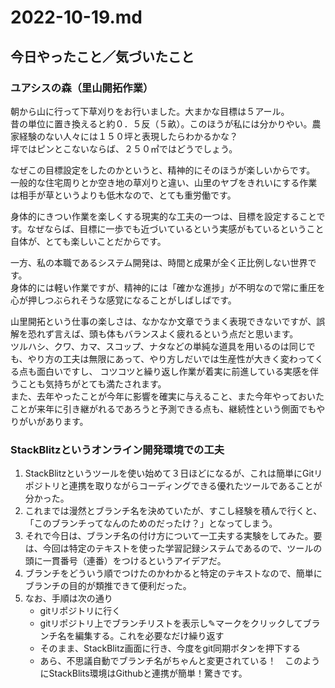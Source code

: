 # 2022-10-19.md  

## 今日やったこと／気づいたこと

### ユアシスの森（里山開拓作業）  

朝から山に行って下草刈りをお行いました。大まかな目標は５アール。  
昔の単位に置き換えると約０．５反（５畝）。このほうが私には分かりやい。農家経験のない人々には１５０坪と表現したらわかるかな？  
坪ではピンとこないならば、２５０㎡ではどうでしょう。  

なぜこの目標設定をしたのかというと、精神的にそのほうが楽しいからです。  
一般的な住宅周りとか空き地の草刈りと違い、山里のヤブをきれいにする作業は相手が草というよりも低木なので、とても重労働です。  

身体的にきつい作業を楽しくする現実的な工夫の一つは、目標を設定することです。なぜならば、目標に一歩でも近づいているという実感がもているということ自体が、とても楽しいことだからです。  


一方、私の本職であるシステム開発は、時間と成果が全く正比例しない世界です。  
身体的には軽い作業ですが、精神的には「確かな進捗」が不明なので常に重圧を心が押しつぶられそうな感覚になることがしばしばです。  

山里開拓という仕事の楽しさは、なかなか文章でうまく表現できないですが、誤解を恐れず言えば、頭も体もバランスよく疲れるという点だと思います。  
ツルハシ、クワ、カマ、スコップ、ナタなどの単純な道具を用いるのは同じでも、やり方の工夫は無限にあって、やり方しだいでは生産性が大きく変わってくる点も面白いですし、
コツコツと繰り返し作業が着実に前進している実感を伴うことも気持ちがとても満たされます。  
また、去年やったことが今年に影響を確実に与えること、また今年やっておいたことが来年に引き継がれるであろうと予測できる点も、継続性という側面でもやりがいがあります。

### StackBlitzというオンライン開発環境での工夫  

1. StackBlitzというツールを使い始めて３日ほどになるが、これは簡単にGitリポジトリと連携を取りながらコーディングできる優れたツールであることが分かった。  
2. これまでは漫然とブランチ名を決めていたが、すこし経験を積んで行くと、「このブランチってなんのためのだったけ？」となってしまう。 
3. それで今日は、ブランチ名の付け方について一工夫する実験をしてみた。要は、今回は特定のテキストを使った学習記録システムであるので、ツールの頭に一貫番号（連番）をつけるというアイデアだ。  
4. ブランチをどういう順でつけたのかわかると特定のテキストなので、簡単にブランチの目的が類推できて便利だった。
5. なお、手順は次の通り
    - gitリポジトリに行く
    - gitリポジトリ上でブランチリストを表示し✎マークをクリックしてブランチ名を編集する。これを必要なだけ繰り返す
    - そのまま、StackBlitz画面に行き、今度をgit同期ボタンを押下する
    - あら、不思議自動でブランチ名がちゃんと変更されている！　このようにStackBlits環境はGithubと連携が簡単！驚きです。
   
